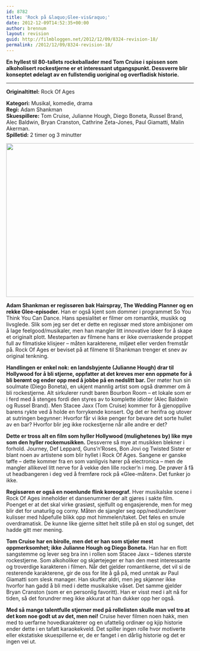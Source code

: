 ```yaml
---
id: 8782
title: 'Rock på &laquo;Glee-vis&raquo;'
date: 2012-12-09T14:52:35+00:00
author: brennum
layout: revision
guid: http://filmbloggen.net/2012/12/09/8324-revision-18/
permalink: /2012/12/09/8324-revision-18/
---
```

**En hyllest til 80-tallets rockeballader med Tom Cruise i spissen som alkoholisert rockestjerne er et interessant utgangspunkt. Dessverre blir konseptet ødelagt av en fullstendig uoriginal og overfladisk historie.**  
****

**<!--more-->Originaltittel:** Rock Of Ages

  
**Kategori:** Musikal, komedie, drama  
**Regi:** Adam Shankman  
**Skuespillere:** Tom Cruise, Julianne Hough, Diego Boneta, Russel Brand, Alec Baldwin, Bryan Cranston, Cathrine Zeta-Jones, Paul Giamatti, Malin Akerman.  
**Spilletid:** 2 timer og 3 minutter

<a href="http://filmbloggen.net/?attachment_id=8765" rel="attachment wp-att-8765"><img class="alignnone size-large wp-image-8765" src="http://filmbloggen.net/wp-content/uploads//2012/12/Rock-of-Ages_3-620x413.jpg" alt="" width="620" height="413" /></a>

**Adam Shankman er regissøren bak Hairspray, The Wedding Planner og en rekke Glee-episoder.** Han er også kjent som dommer i programmet So You Think You Can Dance. Hans spesialitet er filmer om romantikk, musikk og livsglede. Slik som jeg ser det er dette en regissør med store ambisjoner om å lage feelgood/musikaler, men han mangler litt innovative ideer for å skape et originalt plott. Mesteparten av filmene hans er ikke overraskende proppet full av filmatiske klisjeer &#8211; måten karakterene, miljøet eller verden fremstår på. Rock Of Ages er beviset på at filmene til Shankman trenger et snev av original tenkning.

**Handlingen er enkel nok: en landsbyjente (Julianne Hough) drar til Hollywood for å bli stjerne, oppfatter at det kreves mer enn oppmøte for å bli berømt og ender opp med å jobbe på en nedslitt bar.** Der møter hun sin soulmate (Diego Boneta), en ukjent mannlig artist som også drømmer om å bli rockestjerne. Alt sirkulerer rundt baren Bourbon Room &#8211; et lokale som er i ferd med å stenges fordi den styres av to komplette idioter (Alec Baldwin og Russel Brand). Men Stacee Jaxx (Tom Cruise) kommer for å gjenopplive barens rykte ved å holde en forrykende konsert. Og det er herifra og utover at sutringen begynner: Hvorfor får vi ikke penger for bevare det sorte hullet av en bar? Hvorfor blir jeg ikke rockestjerne når alle andre er det?

**Dette er tross alt en film som hyller Hollywood (mulighetenes by) like mye som den hyller rockemusikken.** Dessverre så mye at musikken blekner i forhold. Journey, Def Leppard, Guns&#8217;n&#8217;Roses, Bon Jovi og Twisted Sister er blant noen av artistene som blir hyllet i Rock Of Ages. Sangene er ganske tøffe &#8211; dette kommer fra en som vanligvis hører på electronica &#8211; men de mangler allikevel litt nerve for å vekke den lille rocker&#8217;n i meg. De prøver å få ut headbangeren i deg ved å fremføre rock på &laquo;Glee-måten&raquo;. Det funker jo ikke.

**Regissøren er også en noenlunde flink koreograf.** Hver musikalske scene i Rock Of Ages inneholder et dansenummer der alt gjøres i sakte film. Poenget er at det skal virke grasiøst, sjelfullt og engasjerende, men for meg blir det for unaturlig og corny. Måten de sjangler seg opp/ned/under/over kulisser med håpefulle blikk opp mot himmelen/taket. Det føles en smule overdramatisk. De kunne like gjerne sittet helt stille på en stol og sunget, det hadde gitt mer mening.

**Tom Cruise har en birolle, men det er han som stjeler mest oppmerksomhet; ikke Julianne Hough og Diego Boneta.** Han har en flott sangstemme og lever seg bra inn i rollen som Stacee Jaxx &#8211; tidenes største rockestjerne. Som alkoholiker og skjørtejeger er han den mest interessante og troverdige karakteren i filmen. Når det gjelder romantikerne, det vil si de resterende karakterene, gir de oss for lite å gå på, med unntak av Paul Giamatti som slesk manager. Han skuffer aldri, men jeg skjønner ikke hvorfor han gadd å bli med i dette musikalske våset. Det samme gjelder Bryan Cranston (som er en personlig favoritt). Han er visst med i alt nå for tiden, så det forundrer meg ikke akkurat at han dukker opp her også.

**Med så mange talentfulle stjerner med på rollelisten skulle man vel tro at det kom noe godt ut av det, men nei!** Cruise hever filmen noen hakk, men med to uerfarne hovedkarakterer og en ufattelig ordinær og kjip historie ender dette i en tafatt karaokekveld. Det spiller ingen rolle hvor motiverte eller ekstatiske skuespillerne er, de er fanget i en dårlig historie og det er ingen vei ut.

<div class="video-shortcode">
</div>